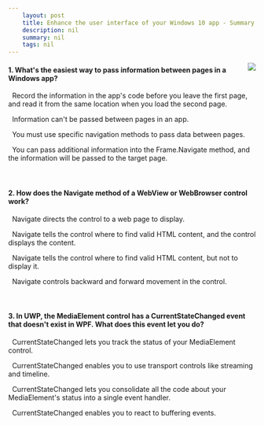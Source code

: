 ```yaml
---
    layout: post
    title: Enhance the user interface of your Windows 10 app - Summary and knowledge check
    description: nil
    summary: nil
    tags: nil
---
```



 <a target="_blank" href="https://docs.microsoft.com/en-us/learn/modules/enhance-ui-of-windows-10-app/4-summary-and-knowledge-check/"><i class="fas fa-external-link-alt"></i> </a>
 <img align="right" src="https://docs.microsoft.com/en-us/learn/achievements/windows-ui-navigation-media.svg">
####  1. What's the easiest way to pass information between pages in a Windows app?


<i class='far fa-square'></i> &nbsp;&nbsp;Record the information in the app's code before you leave the first page, and read it from the same location when you load the second page.

<i class='far fa-square'></i> &nbsp;&nbsp;Information can't be passed between pages in an app.

<i class='far fa-square'></i> &nbsp;&nbsp;You must use specific navigation methods to pass data between pages.

<i class='fas fa-check-square' style='color: Dodgerblue;'></i> &nbsp;&nbsp;You can pass additional information into the Frame.Navigate method, and the information will be passed to the target page.
<br />
<br />
<br />

####  2. How does the Navigate method of a WebView or WebBrowser control work?


<i class='far fa-square'></i> &nbsp;&nbsp;Navigate directs the control to a web page to display.

<i class='fas fa-check-square' style='color: Dodgerblue;'></i> &nbsp;&nbsp;Navigate tells the control where to find valid HTML content, and the control displays the content.

<i class='far fa-square'></i> &nbsp;&nbsp;Navigate tells the control where to find valid HTML content, but not to display it.

<i class='far fa-square'></i> &nbsp;&nbsp;Navigate controls backward and forward movement in the control.
<br />
<br />
<br />

####  3. In UWP, the MediaElement control has a CurrentStateChanged event that doesn't exist in WPF. What does this event let you do?


<i class='far fa-square'></i> &nbsp;&nbsp;CurrentStateChanged lets you track the status of your MediaElement control.

<i class='far fa-square'></i> &nbsp;&nbsp;CurrentStateChanged enables you to use transport controls like streaming and timeline.

<i class='fas fa-check-square' style='color: Dodgerblue;'></i> &nbsp;&nbsp;CurrentStateChanged lets you consolidate all the code about your MediaElement's status into a single event handler.

<i class='far fa-square'></i> &nbsp;&nbsp;CurrentStateChanged enables you to react to buffering events.
<br />
<br />
<br />
